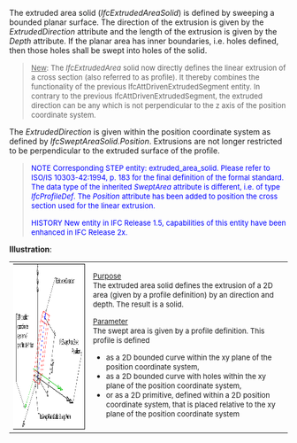 ﻿The extruded area solid (_IfcExtrudedAreaSolid_) is defined by sweeping a bounded planar surface. The direction of the extrusion is given by the _ExtrudedDirection_ attribute and the length of the extrusion is given by the _Depth_ attribute. If the planar area has inner boundaries, i.e. holes defined, then those holes shall be swept into holes of the solid.

> <font size="-1"><u>New</u>: The <i>IfcExtrudedArea</i> solid now
		  directly defines the linear extrusion of a cross section (also referred to as
		  profile). It thereby combines the functionality of the previous
		  IfcAttDrivenExtrudedSegment entity. In contrary to the previous
		  IfcAttDrivenExtrudedSegment, the extruded direction can be any which is not
		  perpendicular to the z axis of the position coordinate
		  system.</font>
>

The _ExtrudedDirection_ is given within the position coordinate system as defined by _IfcSweptAreaSolid.Position_. Extrusions are not longer restricted to be perpendicular to the extruded surface of the profile.

> <font color="#0000FF" size="-1"><font color="#0000FF" size="-1">NOTE
		  Corresponding STEP entity: extruded_area_solid. Please refer to ISO/IS
		  10303-42:1994, p. 183 for the final definition of the formal standard. The data
		  type of the inherited <i>SweptArea</i> attribute is different, i.e. of type
		  <i>IfcProfileDef</i>. The <i>Position</i> attribute has been added to position
		  the cross section used for the linear extrusion.</font></font>
> 
> <font color="#0000FF" size="-1">HISTORY New entity in IFC Release 1.5,
		  capabilities of this entity have been enhanced in IFC Release 2x.
		  </font>
>

**Illustration**:

<table cellpadding="2" cellspacing="2" border="0"> 
		<tr> 
		  <td valign="TOP" align="LEFT"><a href="drawings/IfcExtrudedAreaSolid-Layout1.dwf"><img src="figures/ifcextrudedareasolid-layout1.gif" alt="extruded area solid" width="400" height="300" border="0"></a></td> 
		  <td valign="TOP" align="LEFT"> 
			 <p><font size="-1"><u>Purpose</u><br>The extruded area solid defines
				the extrusion of a 2D area (given by a profile definition) by an direction and
				depth. The result is a solid.</font></p> 
			 <p><font size="-1"><u>Parameter</u><br>The swept area is given by a
				profile definition. This profile is defined </font></p> 
			 <ul> 
				<li><font size="-1">as a 2D bounded curve within the xy plane of
				  the position coordinate system, </font></li> 
				<li><font size="-1">as a 2D bounded curve with holes within the xy
				  plane of the position coordinate system, </font></li> 
				<li><font size="-1">or as a 2D primitive, defined within a 2D
				  position coordinate system, that is placed relative to the xy plane of the
				  position coordinate system</font></li> 
			 </ul></td> 
		</tr> 
	 </table>
